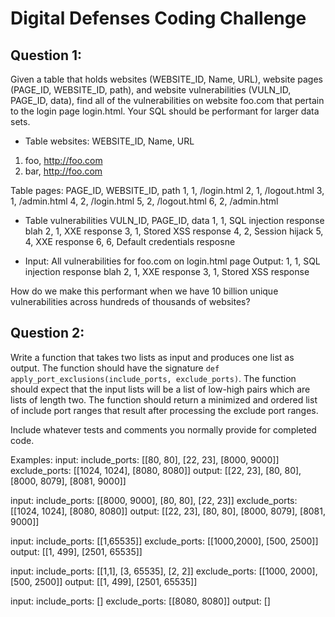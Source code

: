 Digital Defenses Coding Challenge
=================================



Question 1:
-----------
Given a table that holds websites (WEBSITE_ID, Name, URL), website pages (PAGE_ID, WEBSITE_ID, path), and website vulnerabilities (VULN_ID, PAGE_ID, data), find all of the vulnerabilities on website foo.com that pertain to the login page login.html. Your SQL should be performant for larger data sets.


- Table websites:
WEBSITE_ID, Name, URL
1. foo, http://foo.com
2. bar, http://foo.com

Table pages:
PAGE_ID, WEBSITE_ID, path
1, 1, /login.html
2, 1, /logout.html
3, 1, /admin.html
4, 2, /login.html
5, 2, /logout.html
6, 2, /admin.html

- Table vulnerabilities
VULN_ID, PAGE_ID, data
1, 1, SQL injection response blah
2, 1, XXE response
3, 1, Stored XSS response
4, 2, Session hijack
5, 4, XXE response
6, 6, Default credentials resposne

- Input:
All vulnerabilities for foo.com on login.html page
Output:
1, 1, SQL injection response blah
2, 1, XXE response
3, 1, Stored XSS response

How do we make this performant when we have 10 billion unique vulnerabilities across hundreds of thousands of websites?


Question 2:
-----------
Write a function that takes two lists as input and produces one list as output. The function should have the signature `def apply_port_exclusions(include_ports, exclude_ports)`. The function should expect that the input lists will be a list of low-high pairs which are lists of length two. The function should return a minimized and ordered list of include port ranges that result after processing the exclude port ranges.

Include whatever tests and comments you normally provide for completed code.

Examples:
input:
include_ports: [[80, 80], [22, 23], [8000, 9000]]
exclude_ports: [[1024, 1024], [8080, 8080]]
output:
[[22, 23], [80, 80], [8000, 8079], [8081, 9000]]

input:
include_ports: [[8000, 9000], [80, 80], [22, 23]]
exclude_ports: [[1024, 1024], [8080, 8080]]
output:
[[22, 23], [80, 80], [8000, 8079], [8081, 9000]]

input:
include_ports: [[1,65535]]
exclude_ports: [[1000,2000], [500, 2500]]
output:
[[1, 499], [2501, 65535]]

input:
include_ports: [[1,1], [3, 65535], [2, 2]]
exclude_ports: [[1000, 2000], [500, 2500]]
output:
[[1, 499], [2501, 65535]]

input:
include_ports: []
exclude_ports: [[8080, 8080]]
output:
[]
